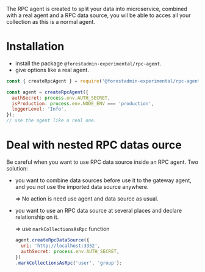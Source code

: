 The RPC agent is created to split your data into microservice, combined with a real agent and a RPC data source,
you wil be able to acces all your collection as this is a normal agent.

# Installation

- install the package `@forestadmin-experimental/rpc-agent`.
- give options like a real agent.

```javascript
const { createRpcAgent } = require('@forestadmin-experimental/rpc-agent');

const agent = createRpcAgent({
  authSecret: process.env.AUTH_SECRET,
  isProduction: process.env.NODE_ENV === 'production',
  loggerLevel: 'Info',
});
// use the agent like a real one.
```

# Deal with nested RPC datas ource

Be careful when you want to use RPC data source inside an RPC agent.
Two solution:
* you want to combine data sources before use it to the gateway agent, and you not use the imported data source anywhere.
  
  => No action is need use agent and data source as usual.

* you want to use an RPC data source at several places and declare relationship on it.

  => use `markCollectionsAsRpc` function
  ```javascript
  agent.createRpcDataSource({
    uri: 'http://localhost:3352',
    authSecret: process.env.AUTH_SECRET,
  })
  .markCollectionsAsRpc('user', 'group');
  ```
